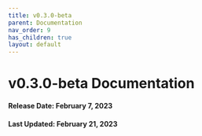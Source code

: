 ```yaml
---
title: v0.3.0-beta
parent: Documentation
nav_order: 9
has_children: true
layout: default
---
```


# v0.3.0-beta Documentation

#### Release Date: February 7, 2023

#### Last Updated: February 21, 2023